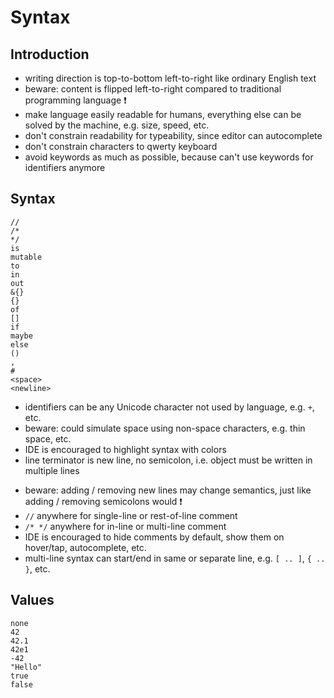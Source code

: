 # Syntax



## Introduction

- writing direction is top-to-bottom left-to-right like ordinary English text
- beware: content is flipped left-to-right compared to traditional programming language ❗️
- make language easily readable for humans, everything else can be solved by the machine, e.g. size, speed, etc.
- don't constrain readability for typeability, since editor can autocomplete
- don't constrain characters to qwerty keyboard
- avoid keywords as much as possible, because can't use keywords for identifiers anymore



## Syntax

```
//
/*
*/
is
mutable
to
in
out
&{}
{}
of
[]
if
maybe
else
()
,
#
<space>
<newline>
```

- identifiers can be any Unicode character not used by language, e.g. `+`, etc.
- beware: could simulate space using non-space characters, e.g. thin space, etc.
- IDE is encouraged to highlight syntax with colors
- line terminator is new line, no semicolon, i.e. object must be written in multiple lines
<!-- todo: where allows line breaks and where not? what if a line gets long? Just let editor wrap lines? -->
- beware: adding / removing new lines may change semantics, just like adding / removing semicolons would ❗️
- `//` anywhere for single-line or rest-of-line comment
- `/* */` anywhere for in-line or multi-line comment
- IDE is encouraged to hide comments by default, show them on hover/tap, autocomplete, etc.
- multi-line syntax can start/end in same or separate line, e.g. `[ .. ]`, `{ .. }`, etc.



## Values

```
none
42
42.1
42e1
-42
"Hello"
true
false
```